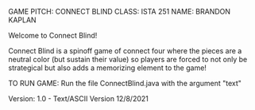 GAME PITCH: CONNECT BLIND
CLASS: ISTA 251
NAME: BRANDON KAPLAN

Welcome to Connect Blind!

Connect Blind is a spinoff game of connect four where
the pieces are a neutral color (but sustain their value)
so players are forced to not only be strategical but also
adds a memorizing element to the game!

TO RUN GAME:
Run the file ConnectBlind.java with the argument "text"

Version: 1.0 - Text/ASCII Version 12/8/2021
